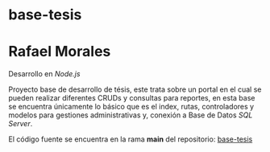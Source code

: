 # base-tesis

# Rafael Morales

Desarrollo en *Node.js*

Proyecto base de desarrollo de tésis, este trata sobre un portal en el cual se pueden realizar diferentes CRUDs y consultas para reportes, en esta base se encuentra únicamente lo básico que es el index, rutas, controladores y modelos para gestiones administrativas y, conexión a Base de Datos *SQL Server*.

El código fuente se encuentra en la rama **main** del repositorio: [base-tesis](https://github.com/donis-rafael/base-tesis.git)